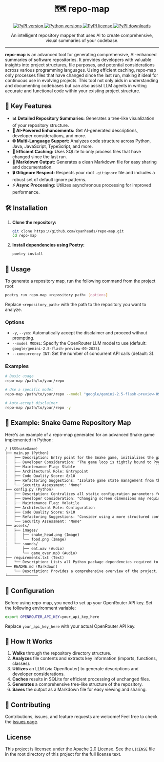 <div align="center">
  <h1 align="center">🗺️ repo-map</h1>
  <p align="center">
    <a href="https://pypi.org/project/repo-map/">
      <img src="https://img.shields.io/pypi/v/repo-map.svg" alt="PyPI version">
    </a>
    <a href="https://pypi.org/project/repo-map/">
      <img src="https://img.shields.io/pypi/pyversions/repo-map.svg" alt="Python versions">
    </a>
    <a href="https://pypi.org/project/repo-map/">
      <img src="https://img.shields.io/pypi/l/repo-map.svg" alt="PyPI license">
    </a>
    <a href="https://pypi.org/project/repo-map/">
      <img src="https://img.shields.io/pypi/dm/repo-map.svg" alt="PyPI downloads">
    </a>
  </p>
  <p align="center">
    An intelligent repository mapper that uses AI to create comprehensive, visual summaries of your codebase.
  </p>
</div>

<hr>

**repo-map** is an advanced tool for generating comprehensive, AI-enhanced summaries of software repositories. It provides developers with valuable insights into project structures, file purposes, and potential considerations across various programming languages. Using efficient caching, repo-map only processes files that have changed since the last run, making it ideal for continuous use in evolving projects. This tool not only aids in understanding and documenting codebases but can also assist LLM agents in writing accurate and functional code within your existing project structure.

## 🌟 Key Features

-   **📊 Detailed Repository Summaries:** Generates a tree-like visualization of your repository structure.
-   **🧠 AI-Powered Enhancements:** Get AI-generated descriptions, developer considerations, and more.
-   **🌐 Multi-Language Support:** Analyzes code structure across Python, Java, JavaScript, TypeScript, and more.
-   **🚀 Efficient Caching:** Uses SQLite to only process files that have changed since the last run.
-   **📝 Markdown Output:** Generates a clean Markdown file for easy sharing and documentation.
-   **🔒 Gitignore Respect:** Respects your root `.gitignore` file and includes a robust set of default ignore patterns.
-   **⚡ Async Processing:** Utilizes asynchronous processing for improved performance.

## 🛠️ Installation

1.  **Clone the repository:**
    ```bash
    git clone https://github.com/cyanheads/repo-map.git
    cd repo-map
    ```

2.  **Install dependencies using Poetry:**
    ```bash
    poetry install
    ```

## 🚀 Usage

To generate a repository map, run the following command from the project root:

```bash
poetry run repo-map <repository_path> [options]
```

Replace `<repository_path>` with the path to the repository you want to analyze.

### Options

-   `-y`, `--yes`: Automatically accept the disclaimer and proceed without prompting.
-   `--model MODEL`: Specify the OpenRouter LLM model to use (default: `google/gemini-2.5-flash-preview-09-2025`).
-   `--concurrency INT`: Set the number of concurrent API calls (default: 3).

### Examples

```bash
# Basic usage
repo-map /path/to/your/repo

# Use a specific model
repo-map /path/to/your/repo --model "google/gemini-2.5-flash-preview-09-2025"

# Auto-accept disclaimer
repo-map /path/to/your/repo -y
```

## 🐍 Example: Snake Game Repository Map

Here's an example of a repo-map generated for an advanced Snake game implemented in Python:

```markdown
/ (SSSnakeGame)
├── main.py (Python)
│   ├── Description: Entry point for the Snake game, initializes the game environment and runs the main event loop.
│   ├── Developer Consideration: "The game loop is tightly bound to Pygame's event system; any significant changes will require familiarity with Pygame's architecture."
│   ├── Maintenance Flag: Stable
│   ├── Architectural Role: Entrypoint
│   ├── Code Quality Score: 8/10
│   ├── Refactoring Suggestions: "Isolate game state management from the rendering logic to improve testability and reduce complexity."
│   └── Security Assessment: "None"
├── config.py (Python)
│   ├── Description: Centralizes all static configuration parameters for the game, such as screen dimensions, colors, and snake speed.
│   ├── Developer Consideration: "Changing screen dimensions may require adjustments to the food spawning logic to ensure it appears within bounds."
│   ├── Maintenance Flag: Volatile
│   ├── Architectural Role: Configuration
│   ├── Code Quality Score: 9/10
│   ├── Refactoring Suggestions: "Consider using a more structured configuration format like YAML or JSON for easier management, especially if settings become more complex."
│   └── Security Assessment: "None"
├── assets/
│   ├── images/
│   │   ├── snake_head.png (Image)
│   │   └── food.png (Image)
│   └── sounds/
│       ├── eat.wav (Audio)
│       └── game_over.mp3 (Audio)
├── requirements.txt (Text)
│   └── Description: Lists all Python package dependencies required to run the project, such as `pygame`.
└── README.md (Markdown)
    └── Description: Provides a comprehensive overview of the project, including setup instructions, gameplay details, and contribution guidelines.
└──────────────
```

## 🔐 Configuration

Before using repo-map, you need to set up your OpenRouter API key. Set the following environment variable:

```bash
export OPENROUTER_API_KEY=your_api_key_here
```

Replace `your_api_key_here` with your actual OpenRouter API key.

## 🧩 How It Works

1.  **Walks** through the repository directory structure.
2.  **Analyzes** file contents and extracts key information (imports, functions, classes).
3.  **Utilizes** an LLM (via OpenRouter) to generate descriptions and developer considerations.
4.  **Caches** results in SQLite for efficient processing of unchanged files.
5.  **Generates** a comprehensive tree-like structure of the repository.
6.  **Saves** the output as a Markdown file for easy viewing and sharing.

## 🤝 Contributing

Contributions, issues, and feature requests are welcome! Feel free to check the [issues page](https://github.com/cyanheads/repo-map/issues).

## ️ License

This project is licensed under the Apache 2.0 License. See the `LICENSE` file in the root directory of this project for the full license text.
